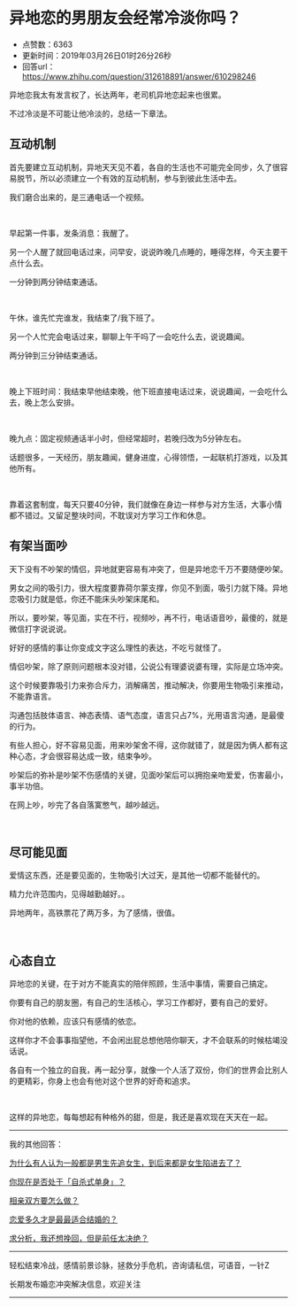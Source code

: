 # 异地恋的男朋友会经常冷淡你吗？
- 点赞数：6363
- 更新时间：2019年03月26日01时26分26秒
- 回答url：https://www.zhihu.com/question/312618891/answer/610298246
<body>
 <p data-pid="MM7gVfvv">异地恋我太有发言权了，长达两年，老司机异地恋起来也很累。</p>
 <p data-pid="1EYzL1wi">不过冷淡是不可能让他冷淡的，总结一下章法。</p>
 <h2><b>互动机制</b></h2>
 <p data-pid="-i6g4qc_">首先要建立互动机制，异地天天见不着，各自的生活也不可能完全同步，久了很容易脱节，所以必须建立一个有效的互动机制，参与到彼此生活中去。</p>
 <p data-pid="fmB161ds">我们磨合出来的，是三通电话一个视频。</p>
 <p class="ztext-empty-paragraph"><br></p>
 <p data-pid="cMCu_2C2">早起第一件事，发条消息：我醒了。</p>
 <p data-pid="hRG4Nu2H">另一个人醒了就回电话过来，问早安，说说昨晚几点睡的，睡得怎样，今天主要干点什么去。</p>
 <p data-pid="mEg7Cevq">一分钟到两分钟结束通话。</p>
 <p class="ztext-empty-paragraph"><br></p>
 <p data-pid="fw4K4fBK">午休，谁先忙完谁发，我结束了/我下班了。</p>
 <p data-pid="ULHbKGio">另一个人忙完会电话过来，聊聊上午干吗了一会吃什么去，说说趣闻。</p>
 <p data-pid="jSzniM76">两分钟到三分钟结束通话。</p>
 <p class="ztext-empty-paragraph"><br></p>
 <p data-pid="1Q-h07a8">晚上下班时间：我结束早他结束晚，他下班直接电话过来，说说趣闻，一会吃什么去，晚上怎么安排。</p>
 <p class="ztext-empty-paragraph"><br></p>
 <p data-pid="5GZ_zBKA">晚九点：固定视频通话半小时，但经常超时，若晚归改为5分钟左右。</p>
 <p data-pid="ffsPzJaG">话题很多，一天经历，朋友趣闻，健身进度，心得领悟，一起联机打游戏，以及其他所有。</p>
 <p class="ztext-empty-paragraph"><br></p>
 <p data-pid="YYYtmTWB">靠着这套制度，每天只要40分钟，我们就像在身边一样参与对方生活，大事小情都不错过。又留足整块时间，不耽误对方学习工作和休息。</p>
 <h2><b>有架当面吵</b></h2>
 <p data-pid="JRpfIBya">天下没有不吵架的情侣，异地就更容易有冲突了，但是异地恋千万不要随便吵架。</p>
 <p data-pid="TtgaY4Zk">男女之间的吸引力，很大程度要靠荷尔蒙支撑，你见不到面，吸引力就下降。异地恋吸引力就是低，你还不能床头吵架床尾和。</p>
 <p data-pid="1S2BytEK">所以，要吵架，等见面，实在不行，视频吵，再不行，电话语音吵，最傻的，就是微信打字说说说。</p>
 <p data-pid="fFmsVtih">好好的感情的事让你变成文字这么理性的表达，不吃亏就怪了。</p>
 <p data-pid="EjvWniYc">情侣吵架，除了原则问题根本没对错，公说公有理婆说婆有理，实际是立场冲突。</p>
 <p data-pid="-iTsKNYR">这个时候要靠吸引力来弥合斥力，消解痛苦，推动解决，你要用生物吸引来推动，不能靠语言。</p>
 <p data-pid="GOLwKCqK">沟通包括肢体语言、神态表情、语气态度，语言只占7%，光用语言沟通，是最傻的行为。</p>
 <p data-pid="gZXhk7aV">有些人担心，好不容易见面，用来吵架舍不得，这你就错了，就是因为俩人都有这种心态，才会很容易达成一致，结束争吵。</p>
 <p data-pid="zsLglfEo">吵架后的弥补是吵架不伤感情的关键，见面吵架后可以拥抱亲吻爱爱，伤害最小，事半功倍。</p>
 <p data-pid="2P0AJQhx">在网上吵，吵完了各自落寞憋气，越吵越远。</p>
 <p class="ztext-empty-paragraph"><br></p>
 <h2><b>尽可能见面</b></h2>
 <p data-pid="BW-h_8Uf">爱情这东西，还是要见面的，生物吸引大过天，是其他一切都不能替代的。</p>
 <p data-pid="BlkmK6D6">精力允许范围内，见得越勤越好。。</p>
 <p data-pid="prS5KtdL">异地两年，高铁票花了两万多，为了感情，很值。</p>
 <p class="ztext-empty-paragraph"><br></p>
 <h2><b>心态自立</b></h2>
 <p data-pid="MqKUaQqM">异地恋的关键，在于对方不能真实的陪伴照顾，生活中事情，需要自己搞定。</p>
 <p data-pid="aDds45Ah">你要有自己的朋友圈，有自己的生活核心，学习工作都好，要有自己的爱好。</p>
 <p data-pid="qGiJjNpE">你对他的依赖，应该只有感情的依恋。</p>
 <p data-pid="7OxNZQyw">这样你才不会事事指望他，不会闲出屁总想他陪你聊天，才不会联系的时候枯竭没话说。</p>
 <p data-pid="2RdhnbcR">各自有一个独立的自我，再一起分享，就像一个人活了双份，你们的世界会比别人的更精彩，你身上也会有他对这个世界的好奇和追求。</p>
 <p class="ztext-empty-paragraph"><br></p>
 <p data-pid="J4qDOxOm">这样的异地恋，每每想起有种格外的甜，但是，我还是喜欢现在天天在一起。</p>
 <hr>
 <p data-pid="JqiEnTaj">我的其他回答：</p>
 <p data-pid="C-JABfRM"><a href="https://www.zhihu.com/question/307780318/answer/570038918" class="internal">为什么有人认为一般都是男生先追女生，到后来都是女生陷进去了？</a></p>
 <p data-pid="2dI0tD7g"><a href="https://www.zhihu.com/question/306723332/answer/573025006" class="internal">你现在是否处于「自杀式单身」？</a></p>
 <p data-pid="02ARyt2b"><a href="https://www.zhihu.com/question/312434087/answer/613533142" class="internal">相亲双方要怎么做？</a></p>
 <p data-pid="DKDjNY_F"><a href="https://www.zhihu.com/question/307187876/answer/570103065" class="internal">恋爱多久才是最最适合结婚的？</a></p>
 <p data-pid="X_dFX7ql"><a href="https://www.zhihu.com/question/308679151/answer/574559769" class="internal">求分析，我还想挽回，但是前任太决绝？</a></p>
 <hr>
 <p data-pid="1nQCzqEV">轻松结束冷战，感情前景诊脉，拯救分手危机，咨询请私信，可语音，一针Z</p>
 <p data-pid="qs7VBQdW">长期发布婚恋冲突解决信息，欢迎关注</p>
 <hr>
 <p></p>
</body>